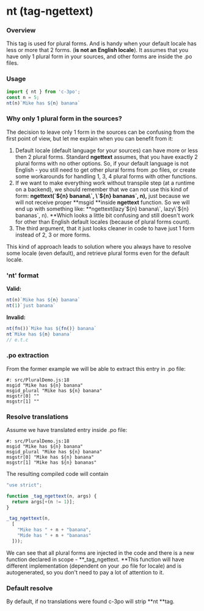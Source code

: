 # nt \(tag-ngettext\)

### Overview

This tag is used for plural forms. And is handy when your default locale has less or more that 2 forms. \(**is not an English locale**\). It assumes that you have only 1 plural form in your sources, and other forms are inside the .po files.

### Usage

```js
import { nt } from 'c-3po';
const n = 5;
nt(n)`Mike has ${n} banana`
```

### Why only 1 plural form in the sources?

The decision to leave only 1 form in the sources can be confusing from the first point of view, but let me explain when you can benefit from it:

1. Default locale \(default language for your sources\) can have more or less then 2 plural forms. Standard **ngettext** assumes, that you have exactly 2 plural forms with no other options. So, if your default language is not English - you still need to get other plural forms from .po files, or create some workarounds for handling 1, 3, 4 plural forms with other functions.
2. If we want to make everything work without transpile step \(at a runtime on a backend\), we should remember that we can not use this kind of form: **ngettext\(\`${n} banana\`, \`${n} bananas\`, n\),** just because we will not receive proper **msgid **inside **ngettext** function. So we will end up with something like: **ngettext\(lazy\`${n} banana\`, lazy\`${n} bananas\`, n\). **Which looks a little bit confusing and still doesn't work for other than English default locales \(because of plural forms count\).
3. The third argument, that it just looks cleaner in code to have just 1 form instead of 2, 3 or more forms. 

This kind of approach leads to solution where you always have to resolve some locale \(even default\), and retrieve plural forms even for the default locale.

### 'nt' format

**Valid:**

```js
nt(n)`Mike has ${n} banana`
nt(1)`just banana`
```

**Invalid:**

```js
nt(fn())`Mike has ${fn()} banana`
nt`Mike has ${n} banana`
// e.t.c
```

### .po extraction

From the former example we will be able to extract this entry in .po file:

```
#: src/PluralDemo.js:18
msgid "Mike has ${n} banana"
msgid_plural "Mike has ${n} banana"
msgstr[0] ""
msgstr[1] ""
```

### Resolve translations

Assume we have translated entry inside .po file:

```
#: src/PluralDemo.js:18
msgid "Mike has ${n} banana"
msgid_plural "Mike has ${n} banana"
msgstr[0] "Mike has ${n} banana"
msgstr[1] "Mike has ${n} bananas"
```

The resulting compiled code will contain

```js
"use strict";

function _tag_ngettext(n, args) {
  return args[+(n != 1)];
}

_tag_ngettext(n, 
  [
    "Mike has " + n + "banana",
    "Mide has " + n + "bananas"
  ]));
```

We can see that all plural forms are injected in the code and there is a new function declared in scope -  **\_tag\_ngettext. **This function will have different implementation \(dependent on your .po file for locale\) and is autogenerated, so you don't need to pay a lot of attention to it.

### Default resolve

By default, if no translations were found c-3po will strip **nt **tag.

